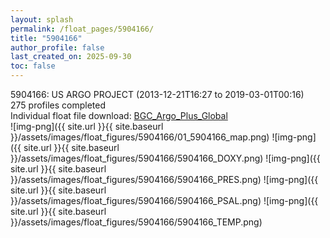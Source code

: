 ```yaml
---
layout: splash
permalink: /float_pages/5904166/
title: "5904166"
author_profile: false
last_created_on: 2025-09-30
toc: false
---
```

 
5904166: US ARGO PROJECT (2013-12-21T16:27 to 2019-03-01T00:16)\
275 profiles completed\
Individual float file download: [BGC_Argo_Plus_Global](https://ftp.soest.hawaii.edu/bgc_argo_plus/Individual_Floats/outliers_removed/5904166_Sprof_processed.nc)\
![img-png]({{ site.url }}{{ site.baseurl }}/assets/images/float_figures/5904166/01_5904166_map.png)
![img-png]({{ site.url }}{{ site.baseurl }}/assets/images/float_figures/5904166/5904166_DOXY.png)
![img-png]({{ site.url }}{{ site.baseurl }}/assets/images/float_figures/5904166/5904166_PRES.png)
![img-png]({{ site.url }}{{ site.baseurl }}/assets/images/float_figures/5904166/5904166_PSAL.png)
![img-png]({{ site.url }}{{ site.baseurl }}/assets/images/float_figures/5904166/5904166_TEMP.png)
